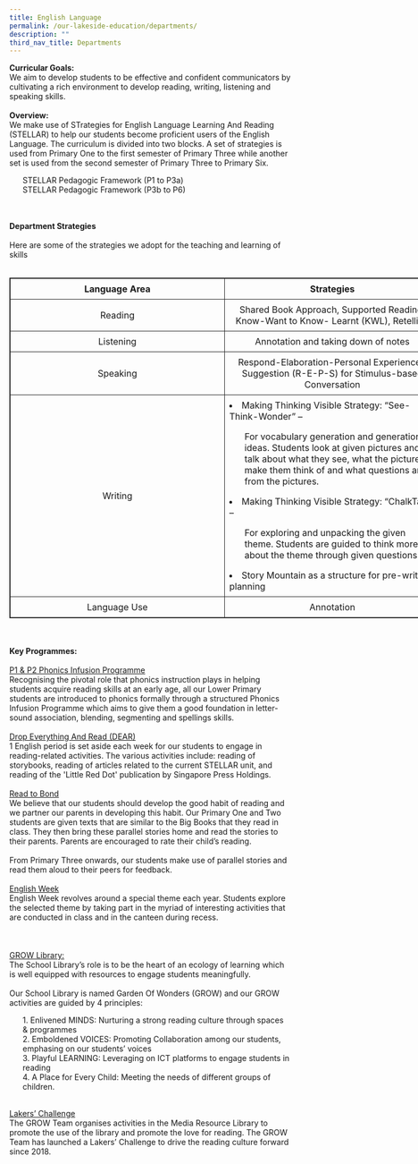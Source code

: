 ```yaml
---
title: English Language
permalink: /our-lakeside-education/departments/
description: ""
third_nav_title: Departments
---
```

<b>Curricular Goals:</b>
<br>
We aim to develop students to be effective and confident communicators by cultivating a rich environment to develop reading, writing, listening and speaking skills.
<br><br>
<b>Overview:</b>
<br>
We make use of STrategies for English Language Learning And Reading (STELLAR) to help our students become proficient users of the English Language. The curriculum is divided into two blocks. A set of strategies is used from Primary One to the first semester of Primary Three while another set is used from the second semester of Primary Three to Primary Six.
<br>
<ul>
STELLAR Pedagogic Framework (P1 to P3a)<br>
STELLAR Pedagogic Framework (P3b to P6)</ul>
<br><br>
<b>Department Strategies</b>
<br><br>
Here are some of the strategies we adopt for the teaching and learning of skills
<br><br>
<table style="border: 1px solid rgb(42, 42, 42); width: 773px;"><tr>
<td width="386" style="padding: 8px; text-align: center; vertical-align: middle; border: 1px solid rgb(42, 42, 42);"><b>Language Area</b></td>
<td width="386" style="padding: 8px; text-align: center; vertical-align: middle; border: 1px solid rgb(42, 42, 42);"><b>Strategies</b></td></tr>
<tr>
<td width="386" style="padding: 8px; text-align: center; vertical-align: middle; border: 1px solid rgb(42, 42, 42);">Reading</td>
<td width="386" style="padding: 8px; text-align: center; vertical-align: middle; border: 1px solid rgb(42, 42, 42);">Shared Book Approach, Supported Reading, Know-Want to Know- Learnt (KWL), Retelling</td></tr>
<td width="386" style="padding: 8px; text-align: center; vertical-align: middle; border: 1px solid rgb(42, 42, 42);">Listening</td>
<td width="386" style="padding: 8px; text-align: center; vertical-align: middle; border: 1px solid rgb(42, 42, 42);">Annotation and taking down of notes</td></tr>
<tr>
<td width="386" style="padding: 8px; text-align: center; vertical-align: middle; border: 1px solid rgb(42, 42, 42);">Speaking</td>
<td width="386" style="padding: 8px; text-align: center; vertical-align: middle; border: 1px solid rgb(42, 42, 42);">Respond-Elaboration-Personal Experience-Suggestion (R-E-P-S) for Stimulus-based Conversation</td></tr>
<tr>
<td width="386" style="padding: 8px; text-align: center; vertical-align: middle; border: 1px solid rgb(42, 42, 42);">Writing</td>
<td width="386" style="padding: 8px; text-align: left; vertical-align: middle; border: 1px solid rgb(42, 42, 42);"><li>Making Thinking Visible Strategy: “See-Think-Wonder” –</li><ul>For vocabulary generation and generation of ideas. Students look at given pictures and talk about what they see, what the pictures make them think of and what questions arise from the pictures.</ul><li>Making Thinking Visible Strategy: “ChalkTalk” –</li><ul>For exploring and unpacking the given theme. Students are guided to think more about the theme through given questions.</ul><li>Story Mountain as a structure for pre-writing planning</li></td></tr>
<tr>
<td width="386" style="padding: 8px; text-align: center; vertical-align: middle; border: 1px solid rgb(42, 42, 42);">Language Use</td>
<td width="386" style="padding: 8px; text-align: center; vertical-align: middle; border: 1px solid rgb(42, 42, 42);">Annotation</td></tr></table>
<br><br>
<b>Key Programmes:</b><br><br>
<u>P1 & P2 Phonics Infusion Programme</u><br>
Recognising the pivotal role that phonics instruction plays in helping students acquire reading skills at an early age, all our Lower Primary students are introduced to phonics formally through a structured Phonics Infusion Programme which aims to give them a good foundation in letter-sound association, blending, segmenting and spellings skills.
<br><br>
<u>Drop Everything And Read (DEAR)</u><br>
1 English period is set aside each week for our students to engage in reading-related activities. The various activities include: reading of storybooks, reading of articles related to the current STELLAR unit, and reading of the 'Little Red Dot' publication by Singapore Press Holdings.
<br><br>
<u>Read to Bond</u><br>
We believe that our students should develop the good habit of reading and we partner our parents in developing this habit. Our Primary One and Two students are given texts that are similar to the Big Books that they read in class. They then bring these parallel stories home and read the stories to their parents. Parents are encouraged to rate their child’s reading.
<br><br>
From Primary Three onwards, our students make use of parallel stories and read them aloud to their peers for feedback.
<br><br>
<u>English Week</u><br>
English Week revolves around a special theme each year. Students explore the selected theme by taking part in the myriad of interesting activities that are conducted in class and in the canteen during recess.
<br><br><br><br>
<u>GROW Library:</u> <br>
The School Library’s role is to be the heart of an ecology of learning which is well equipped with resources to engage students meaningfully.
<br><br>
Our School Library is named Garden Of Wonders (GROW) and our GROW activities are guided by 4 principles:<br>
<ul>
1. Enlivened MINDS: Nurturing a strong reading culture through spaces & programmes<br>
2. Emboldened VOICES: Promoting Collaboration among our students, emphasing on our students’ voices<br>
3. Playful LEARNING: Leveraging on ICT platforms to engage students in reading<br>
4. A Place for Every Child: Meeting the needs of different groups of children.<br></ul><br>
<u>Lakers’ Challenge</u><br>
The GROW Team organises activities in the Media Resource Library to promote the use of the library and promote the love for reading. The GROW Team has launched a Lakers’ Challenge to drive the reading culture forward since 2018.